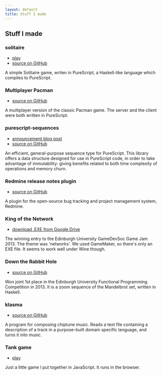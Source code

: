 ```yaml
---
layout: default
title: Stuff I made
---
```


## Stuff I made

### solitaire

* [play](./solitaire/)
* [source on GitHub](https://github.com/hdgarrood/solitaire)

A simple Solitaire game, writen in PureScript, a Haskell-like language which
compiles to PureScript.

### Multiplayer Pacman

* [source on GitHub](https://github.com/hdgarrood/multipac)

A multiplayer version of the classic Pacman game. The server and the client
were both written in PureScript.

### purescript-sequences

* [announcement blog post](/blog/announcing-purescript-sequences)
* [source on GitHub](https://github.com/hdgarrood/purescript-sequences)

An efficient, general-purpose sequence type for PureScript. This library offers
a data structure designed for use in PureScript code, in order to take
advantage of immutability: giving benefits related to both time complexity of
operations and memory churn.

### Redmine release notes plugin

* [source on GitHub](https://github.com/hdgarrood/redmine_release_notes)

A plugin for the open-source bug tracking and project management system,
Redmine.

### King of the Network

* [download .EXE from Google Drive](https://docs.google.com/file/d/0B2TmqHg3DPXLblUtbUh4bmE4cVk/edit)

The winning entry to the Edinburgh University GameDevSoc Game Jam 2013. The
theme was 'networks'. We used GameMaker, so there's only an EXE file. It seems
to work well under Wine though.

### Down the Rabbit Hole

* [source on GitHub](https://github.com/hdgarrood/inf1-fp-competition)

Won joint 1st place in the Edinburgh University Functional Programming
Competition in 2013. It is a zoom sequence of the Mandelbrot set, written
in Haskell.

### klasma

* [source on GitHub](https://github.com/hdgarrood/klasma)

A program for composing chiptune music. Reads a text file containing a
description of a track in a purpose-built domain specific language, and turns
it into music.

### Tank game

* [play](./tank-game)

Just a little game I put together in JavaScript. It runs in the browser.

